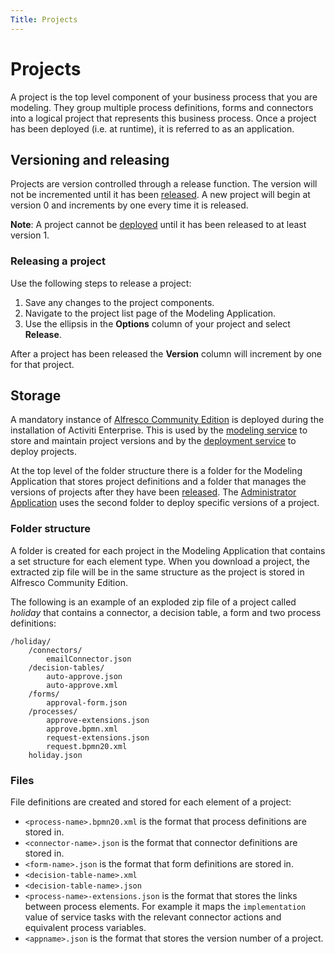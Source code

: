 ```yaml
---
Title: Projects
--- 
```


# Projects
A project is the top level component of your business process that you are modeling. They group multiple process definitions, forms and connectors into a logical project that represents this business process. Once a project has been deployed (i.e. at runtime), it is referred to as an application. 

## Versioning and releasing
Projects are version controlled through a release function. The version will not be incremented until it has been [released](#releasing-a-project). A new project will begin at version 0 and increments by one every time it is released. 

**Note**: A project cannot be [deployed]() until it has been released to at least version 1. 

### Releasing a project
Use the following steps to release a project: 

1. Save any changes to the project components.
2. Navigate to the project list page of the Modeling Application. 
3. Use the ellipsis in the **Options** column of your project and select **Release**. 

After a project has been released the **Version** column will increment by one for that project.

## Storage
A mandatory instance of [Alfresco Community Edition](https://docs.alfresco.com/community/concepts/welcome-infocenter_community.html) is deployed during the installation of Activiti Enterprise. This is used by the [modeling service]() to store and maintain project versions and by the [deployment service]() to deploy projects.

At the top level of the folder structure there is a folder for the Modeling Application that stores project definitions and a folder that manages the versions of projects after they have been [released](). The [Administrator Application]() uses the second folder to deploy specific versions of a project.

### Folder structure
A folder is created for each project in the Modeling Application that contains a set structure for each element type. When you download a project, the extracted zip file will be in the same structure as the project is stored in Alfresco Community Edition.  

The following is an example of an exploded zip file of a project called *holiday* that contains a connector, a decision table, a form and two process definitions:

```
/holiday/
	/connectors/
		emailConnector.json
	/decision-tables/
		auto-approve.json
		auto-approve.xml
	/forms/
		approval-form.json
	/processes/
		approve-extensions.json
		approve.bpmn.xml
		request-extensions.json
		request.bpmn20.xml
	holiday.json
```

### Files
File definitions are created and stored for each element of a project:

* `<process-name>.bpmn20.xml` is the format that process definitions are stored in.
* `<connector-name>.json` is the format that connector definitions are stored in. 
* `<form-name>.json` is the format that form definitions are stored in. 
* `<decision-table-name>.xml` 
* `<decision-table-name>.json` 
* `<process-name>-extensions.json` is the format that stores the links between process elements. For example it maps the `implementation` value of service tasks with the relevant connector actions and equivalent process variables. 
* `<appname>.json` is the format that stores the version number of a project.